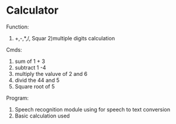 # Calculator


Function:

1) +,-,*,/, Squar
2)multiple digits calculation

Cmds:

1) sum of 1 + 3
2) subtract 1 -4
3) multiply the valuve of 2 and 6
4) divid the 44 and 5
5) Square root of 5

Program:
1) Speech recognition module using for speech to text conversion
2) Basic calculation used
